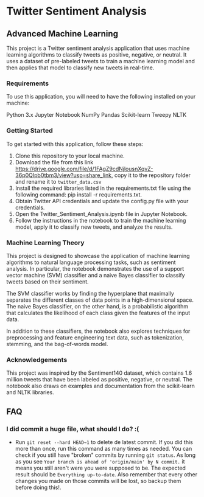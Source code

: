 # Twitter Sentiment Analysis

## Advanced Machine Learning

This project is a Twitter sentiment analysis application that uses machine learning algorithms to classify tweets as positive, negative, or neutral. It uses a dataset of pre-labeled tweets to train a machine learning model and then applies that model to classify new tweets in real-time.

### Requirements
To use this application, you will need to have the following installed on your machine:

Python 3.x
Jupyter Notebook
NumPy
Pandas
Scikit-learn
Tweepy
NLTK


### Getting Started
To get started with this application, follow these steps:

1. Clone this repository to your local machine.
2. Download the file from this link https://drive.google.com/file/d/1FAgZ9cdNjlousnXqvZ-36p0QIpb0tbm3/view?usp=share_link, copy it to the repository folder and rename it to `twitter_data.csv`
3. Install the required libraries listed in the requirements.txt file using the following command: pip install -r requirements.txt.
4. Obtain Twitter API credentials and update the config.py file with your credentials.
5. Open the Twitter_Sentiment_Analysis.ipynb file in Jupyter Notebook.
6. Follow the instructions in the notebook to train the machine learning model, apply it to classify new tweets, and analyze the results.

### Machine Learning Theory
This project is designed to showcase the application of machine learning algorithms to natural language processing tasks, such as sentiment analysis. In particular, the notebook demonstrates the use of a support vector machine (SVM) classifier and a naive Bayes classifier to classify tweets based on their sentiment.

The SVM classifier works by finding the hyperplane that maximally separates the different classes of data points in a high-dimensional space. The naive Bayes classifier, on the other hand, is a probabilistic algorithm that calculates the likelihood of each class given the features of the input data.

In addition to these classifiers, the notebook also explores techniques for preprocessing and feature engineering text data, such as tokenization, stemming, and the bag-of-words model.

### Acknowledgements
This project was inspired by the Sentiment140 dataset, which contains 1.6 million tweets that have been labeled as positive, negative, or neutral. The notebook also draws on examples and documentation from the scikit-learn and NLTK libraries.

## FAQ

### I did commit a huge file, what should I do? :(
- Run `git reset --hard HEAD~1` to delete de latest commit. If you did this more than once, run this command as many times as needed. You can check if you still have "broken" commits by running `git status`. As long as you see `Your branch is ahead of 'origin/main' by N commit.` it means you still aren't were you were supposed to be. The expected result should be `Everything up-to-date`. Also remember that every other changes you made on those commits will be lost, so backup them before doing this!.
